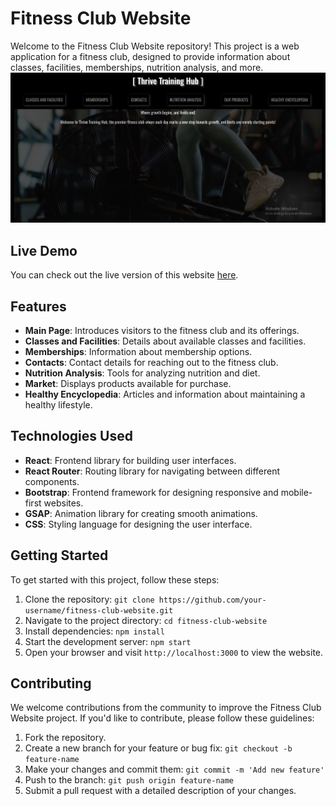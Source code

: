 # Fitness Club Website

Welcome to the Fitness Club Website repository! This project is a web application for a fitness club, designed to provide information about classes, facilities, memberships, nutrition analysis, and more.
![Screenshot](public/gitpicture.JPG)
## Live Demo

You can check out the live version of this website [here](https://thrive-training-hub.netlify.app/).

## Features

- **Main Page**: Introduces visitors to the fitness club and its offerings.
- **Classes and Facilities**: Details about available classes and facilities.
- **Memberships**: Information about membership options.
- **Contacts**: Contact details for reaching out to the fitness club.
- **Nutrition Analysis**: Tools for analyzing nutrition and diet.
- **Market**: Displays products available for purchase.
- **Healthy Encyclopedia**: Articles and information about maintaining a healthy lifestyle.

## Technologies Used

- **React**: Frontend library for building user interfaces.
- **React Router**: Routing library for navigating between different components.
- **Bootstrap**: Frontend framework for designing responsive and mobile-first websites.
- **GSAP**: Animation library for creating smooth animations.
- **CSS**: Styling language for designing the user interface.

## Getting Started

To get started with this project, follow these steps:

1. Clone the repository: `git clone https://github.com/your-username/fitness-club-website.git`
2. Navigate to the project directory: `cd fitness-club-website`
3. Install dependencies: `npm install`
4. Start the development server: `npm start`
5. Open your browser and visit `http://localhost:3000` to view the website.

## Contributing

We welcome contributions from the community to improve the Fitness Club Website project. If you'd like to contribute, please follow these guidelines:

1. Fork the repository.
2. Create a new branch for your feature or bug fix: `git checkout -b feature-name`
3. Make your changes and commit them: `git commit -m 'Add new feature'`
4. Push to the branch: `git push origin feature-name`
5. Submit a pull request with a detailed description of your changes.


